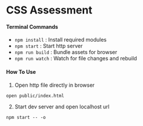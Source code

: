 # CSS Assessment

#### Terminal Commands

* `npm install` : Install required modules
* `npm start` : Start http server
* `npm run build` : Bundle assets for browser
* `npm run watch` : Watch for file changes and rebuild

#### How To Use

1. Open http file directly in browser
```
open public/index.html
```

2. Start dev server and open localhost url
```
npm start -- -o
```
